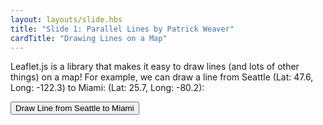 ```yaml
---
layout: layouts/slide.hbs
title: "Slide 1: Parallel Lines by Patrick Weaver"
cardTitle: "Drawing Lines on a Map"
---
```


Leaflet.js is a library that makes it easy to draw lines (and lots of other things) on a map! For example, we can draw a line from Seattle (Lat: 47.6, Long: -122.3) to Miami: (Lat: 25.7, Long: -80.2):

<button onClick="seattleToMiami()">Draw Line from Seattle to Miami</button>